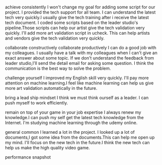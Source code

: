 achieve consistently
I won't change my goal for adding some script for our project.
I provided the tech support for all team.
I can understand the latest tech very quickly.I usually give the tech training after i receive the latest tech document.
I coded some scripts based on the leader studio's pipeline.Those scripts can help our artist give the tech validation very quickly.
I'll add more art validation script in ucheck. This can help artists and vendors give the tech validation very quickly.

collaborate constructively
collaborate productively
I can do a good job with my colleagues.
I usually have a talk with my colleagues when I can't give an exact answer about some topic.
If we don't understand the feedback from leader studio,I'll send the detail email for asking some question.
I think the communication is the best way to solve the problem.

challenge yourself
I improved my English skill very quickly.
I'll pay more attention on machine learning.I feel like machine learning can help us give more art validation automatically in the future.

bring a lead ship mindset
I think we must think ourself as a leader. I can push myself to work efficiently.

remain on top of your game in your job expertise
I always renew my knowledge.I can push my self get the latest tech knowledge from the Internet.
I'm studying machine learning through the udemy online.

general common
I learned a lot in the project.
I looked up a lot of documents,I got some idea from the documents.This can help me open up my mind.
I'll focus on the new tech in the future.I think the new tech can help us make the high quality video game.
 


performance snapshot
